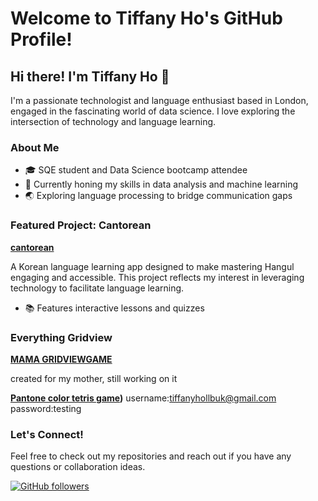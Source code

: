 # Welcome to Tiffany Ho's GitHub Profile!

## Hi there! I'm Tiffany Ho 👋

I'm a passionate technologist and language enthusiast based in London, engaged in the fascinating world of data science. I love exploring the intersection of technology and language learning.

### About Me

- 🎓 SQE student and Data Science bootcamp attendee
- 🌱 Currently honing my skills in data analysis and machine learning
- 🌏 Exploring language processing to bridge communication gaps

### Featured Project: Cantorean

**[cantorean](https://github.com/tiffjai/cantorean)**

A Korean language learning app designed to make mastering Hangul engaging and accessible. This project reflects my interest in leveraging technology to facilitate language learning.

- 📚 Features interactive lessons and quizzes
### Everything Gridview

**[MAMA GRIDVIEWGAME](https://tiffjai.github.io/MAMA-gridview-gAmE/)**

created for my mother, still working on it


**[Pantone color tetris game](https://pantonetetris.com/#/))**
username:tiffanyhollbuk@gmail.com
 password:testing

### Let's Connect!

Feel free to check out my repositories and reach out if you have any questions or collaboration ideas.

[![GitHub followers](https://img.shields.io/github/followers/tiffjai?style=social)](https://github.com/tiffjai)


